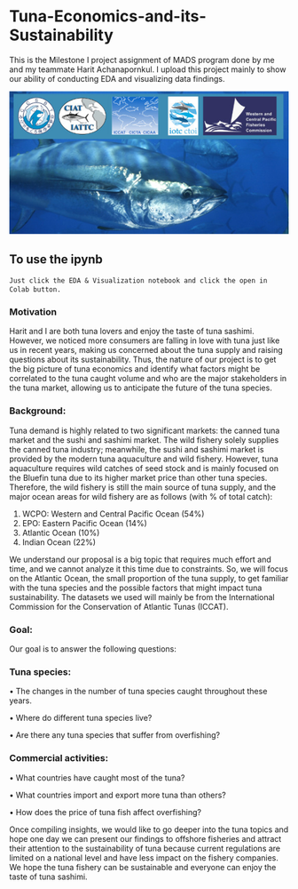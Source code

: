 # Tuna-Economics-and-its-Sustainability

This is the Milestone I project assignment of MADS program done by me and my teammate Harit Achanapornkul.
I upload this project mainly to show our ability of conducting EDA and visualizing data findings.

![Screenshot](https://github.com/Chienstartup/Tuna-Economics-and-its-Sustainability/blob/main/data%20source/tunaorg.jpg)

## To use the ipynb
```
Just click the EDA & Visualization notebook and click the open in Colab button.
```

### Motivation
Harit and I are both tuna lovers and enjoy the taste of tuna sashimi. However, we noticed more consumers are falling in love with tuna just like us in recent years, making us concerned about the tuna supply and raising questions about its sustainability. Thus, the nature of our project is to get the big picture of tuna economics and identify what factors might be correlated to the tuna caught volume and who are the major stakeholders in the tuna market, allowing us to anticipate the future of the tuna species.

### Background: 
Tuna demand is highly related to two significant markets: the canned tuna market and the sushi and sashimi market. The wild fishery solely supplies the canned tuna industry; meanwhile, the sushi and sashimi market is provided by the modern tuna aquaculture and wild fishery. However, tuna aquaculture requires wild catches of seed stock and is mainly focused on the Bluefin tuna due to its higher market price than other tuna species. Therefore, the wild fishery is still the main source of tuna supply, and the major ocean areas for wild fishery are as follows (with % of total catch):

  1)	WCPO: Western and Central Pacific Ocean (54%)
  2)	EPO: Eastern Pacific Ocean (14%)
  3)	Atlantic Ocean (10%)
  4)	Indian Ocean (22%)

We understand our proposal is a big topic that requires much effort and time, and we cannot analyze it this time due to constraints. So, we will focus on the Atlantic Ocean, the small proportion of the tuna supply, to get familiar with the tuna species and the possible factors that might impact tuna sustainability. The datasets we used will mainly be from the International Commission for the Conservation of Atlantic Tunas (ICCAT).

### Goal:
Our goal is to answer the following questions:

### Tuna species:
•	The changes in the number of tuna species caught throughout these years.

•	Where do different tuna species live?

•	Are there any tuna species that suffer from overfishing?

### Commercial activities:
•	What countries have caught most of the tuna?

•	What countries import and export more tuna than others?

•	How does the price of tuna fish affect overfishing?

Once compiling insights, we would like to go deeper into the tuna topics and hope one day we can present our findings to offshore fisheries and attract their attention to the sustainability of tuna because current regulations are limited on a national level and have less impact on the fishery companies. We hope the tuna fishery can be sustainable and everyone can enjoy the taste of tuna sashimi.
